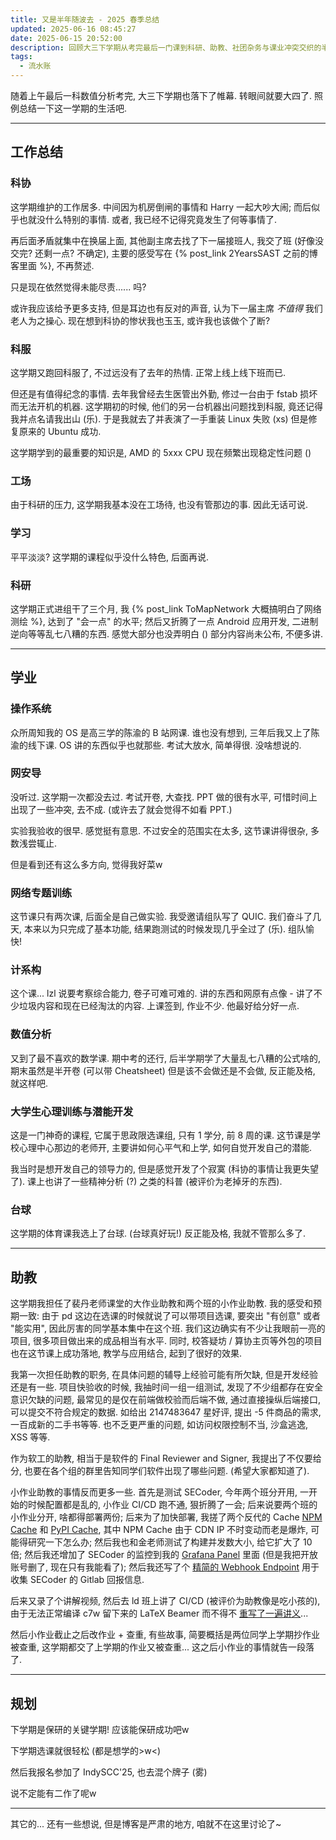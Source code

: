 ```yaml
---
title: 又是半年随波去 - 2025 春季总结
updated: 2025-06-16 08:45:27
date: 2025-06-15 20:52:00
description: 回顾大三下学期从考完最后一门课到科研、助教、社团杂务与课业冲突交织的半年时光，记录迷茫与努力并存的春季终章
tags:
  - 流水账
---
```




随着上午最后一科数值分析考完, 大三下学期也落下了帷幕. 转眼间就要大四了. 照例总结一下这一学期的生活吧.



<!-- more -->

---

## 工作总结



### 科协

这学期维护的工作居多. 中间因为机房倒闸的事情和 Harry 一起大吵大闹; 而后似乎也就没什么特别的事情. 或者, 我已经不记得究竟发生了何等事情了.

再后面矛盾就集中在换届上面, 其他副主席去找了下一届接班人, 我交了班 (好像没交完? 还剩一点? 不确定), 主要的感受写在 {% post_link 2YearsSAST 之前的博客里面 %}, 不再赘述.

只是现在依然觉得未能尽责...... 吗?

或许我应该给予更多支持, 但是耳边也有反对的声音, 认为下一届主席 *不值得* 我们老人为之操心. 现在想到科协的惨状我也玉玉, 或许我也该做个了断?



### 科服

这学期又跑回科服了, 不过远没有了去年的热情. 正常上线上线下班而已.

但还是有值得纪念的事情. 去年我曾经去生医管出外勤, 修过一台由于 fstab 损坏而无法开机的机器. 这学期初的时候, 他们的另一台机器出问题找到科服, 竟还记得我并点名请我出山 (乐). 于是我就去了并表演了一手重装 Linux 失败 (xs) 但是修复原来的 Ubuntu 成功.

这学期学到的最重要的知识是, AMD 的 5xxx CPU 现在频繁出现稳定性问题 ()



### 工场

由于科研的压力, 这学期我基本没在工场待, 也没有管那边的事. 因此无话可说.



### 学习

平平淡淡? 这学期的课程似乎没什么特色, 后面再说.



### 科研

这学期正式进组干了三个月, 我 {% post_link ToMapNetwork 大概搞明白了网络测绘 %}, 达到了 "会一点" 的水平; 然后又折腾了一点 Android 应用开发,  二进制逆向等等乱七八糟的东西. 感觉大部分也没弄明白 () 部分内容尚未公布, 不便多讲.



---

## 学业

### 操作系统

众所周知我的 OS 是高三学的陈渝的 B 站网课. 谁也没有想到, 三年后我又上了陈渝的线下课. OS 讲的东西似乎也就那些. 考试大放水, 简单得很. 没啥想说的.



### 网安导

没听过. 这学期一次都没去过. 考试开卷, 大查找. PPT 做的很有水平, 可惜时间上出现了一些冲突, 去不成. (或许去了就会觉得不如看 PPT.)

实验我验收的很早. 感觉挺有意思. 不过安全的范围实在太多, 这节课讲得很杂, 多数浅尝辄止.

但是看到还有这么多方向, 觉得我好菜w



### 网络专题训练

这节课只有两次课, 后面全是自己做实验. 我受邀请组队写了 QUIC. 我们奋斗了几天, 本来以为只完成了基本功能, 结果跑测试的时候发现几乎全过了 (乐). 组队愉快!



### 计系构

这个课... lzl 说要考察综合能力, 卷子可难可难的. 讲的东西和网原有点像 - 讲了不少垃圾内容和现在已经淘汰的内容. 上课签到, 作业不少. 他最好给分好一点.



### 数值分析

又到了最不喜欢的数学课. 期中考的还行, 后半学期学了大量乱七八糟的公式啥的, 期末虽然是半开卷 (可以带 Cheatsheet) 但是该不会做还是不会做, 反正能及格, 就这样吧.



### 大学生心理训练与潜能开发

这是一门神奇的课程, 它属于思政限选课组, 只有 1 学分, 前 8 周的课. 这节课是学校心理中心那边的老师开, 主要讲如何心平气和上学, 如何自觉开发自己的潜能.

我当时是想开发自己的领导力的, 但是感觉开发了个寂寞 (科协的事情让我更失望了). 课上也讲了一些精神分析 (?) 之类的科普 (被评价为老掉牙的东西).



### 台球

这学期的体育课我选上了台球. (台球真好玩!) 反正能及格, 我就不管那么多了.



---

## 助教

这学期我担任了裴丹老师课堂的大作业助教和两个班的小作业助教. 我的感受和预期一致: 由于 pd 这边在选课的时候就说了可以带项目选课, 要突出 "有创意" 或者 "能实用", 因此厉害的同学基本集中在这个班. 我们这边确实有不少让我眼前一亮的项目, 很多项目做出来的成品相当有水平. 同时, 校答疑坊 / 算协主页等外包的项目也在这节课上成功落地, 教学与应用结合, 起到了很好的效果.

我第一次担任助教的职务, 在具体问题的辅导上经验可能有所欠缺, 但是开发经验还是有一些. 项目快验收的时候, 我抽时间一组一组测试, 发现了不少组都存在安全意识欠缺的问题, 最常见的是仅在前端做校验而后端不做, 通过直接操纵后端接口, 可以提交不符合规定的数据. 如给出 2147483647 星好评, 提出 -5 件商品的需求, 一百成新的二手书等等. 也不乏更严重的问题, 如访问权限控制不当, 沙盒逃逸, XSS 等等. 

作为软工的助教, 相当于是软件的 Final Reviewer and Signer, 我提出了不仅要给分, 也要在各个组的群里告知同学们软件出现了哪些问题. (希望大家都知道了).

小作业助教的事情反而更多一些. 首先是测试 SECoder, 今年两个班分开用, 一开始的时候配置都是乱的, 小作业 CI/CD 跑不通, 狠折腾了一会; 后来说要两个班的小作业分开, 啥都得部署两份; 后来为了加快部署, 我搓了两个反代的 Cache [NPM Cache](https://github.com/THUSE-Course/2025-npm-cache) 和 [PyPI Cache](https://github.com/THUSE-Course/2025-pypi-cache), 其中 NPM Cache 由于 CDN IP 不时变动而老是爆炸, 可能得研究一下怎么办; 然后我也和金老师测试了构建并发数大小, 给它扩大了 10 倍; 然后我还增加了 SECoder 的监控到我的 [Grafana Panel](https://g.aajax.top/d/fedj4jkub708we/secoder-system) 里面 (但是我把开放账号删了, 现在只有我能看了); 然后我还写了个 [精简的 Webhook Endpoint](https://github.com/84634E1A607A/webhook) 用于收集 SECoder 的 Gitlab 回报信息.

后来又录了个讲解视频, 然后去 ld 班上讲了 CI/CD (被评价为助教像是吃小孩的), 由于无法正常编译 c7w 留下来的 LaTeX Beamer 而不得不 [重写了一遍讲义](https://github.com/THUSE-Course/2025-deploy)...

然后小作业截止之后改作业 + 查重, 有些故事, 简要概括是两位同学上学期抄作业被查重, 这学期都交了上学期的作业又被查重... 这之后小作业的事情就告一段落了.



---

## 规划

下学期是保研的关键学期! 应该能保研成功吧w

下学期选课就很轻松 (都是想学的>w<)

然后我报名参加了 IndySCC'25, 也去混个牌子 (雾)

说不定能有二作了呢w



---

其它的... 还有一些想说, 但是博客是严肃的地方, 咱就不在这里讨论了~
